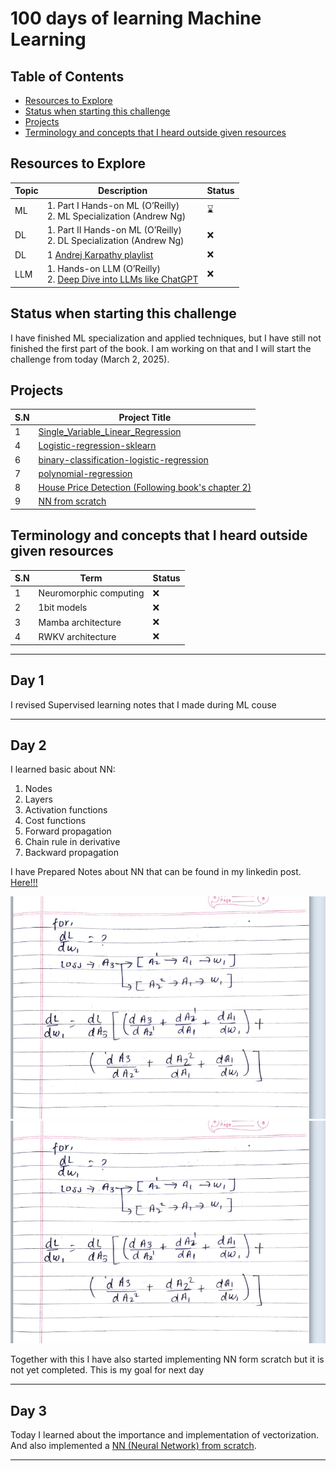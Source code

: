 # 100 days of learning Machine Learning

## Table of Contents

- [Resources to Explore](#resources-to-explore)
- [Status when starting this challenge](#status-when-starting-this-challenge)
- [Projects](#projects)
- [Terminology and concepts that I heard outside given resources](#terminology-and-concepts-that-i-heard-outside-given-resources)

## Resources to Explore

| **Topic** | **Description**                                                                  | **Status** |
|-----------|----------------------------------------------------------------------------------|------------|
| ML        | 1. Part I Hands-on ML (O’Reilly) <br> 2. ML Specialization (Andrew Ng)           | ⌛         |
| DL        | 1. Part II Hands-on ML (O’Reilly) <br> 2. DL Specialization (Andrew Ng)          | ❌         |
| DL        | 1 [Andrej Karpathy playlist](https://www.youtube.com/playlist?list=PLAqhIrjkxbuWI23v9cThsA9GvCAUhRvKZ) |❌         |
| LLM       | 1. Hands-on LLM (O’Reilly) <br> 2. [Deep Dive into LLMs like ChatGPT](https://www.youtube.com/watch?v=7xTGNNLPyMI&list=PLAqhIrjkxbuW9U8-vZ_s_cjKPT_FqRStI&index=2)                                                | ❌         |

## Status when starting this challenge

I have finished ML specialization and applied techniques, but I have still not finished the first part of the book. I am working on that and I will start the challenge from today (March 2, 2025).

## Projects

| **S.N** | **Project Title**                                                                 |
|---------|-----------------------------------------------------------------------------------|
| 1       | [Single_Variable_Linear_Regression](https://github.com/Creepyrishi/Single_Variable_Linear_Regression-) |
| 4       | [Logistic-regression-sklearn](https://github.com/Creepyrishi/Logistic-regression-sklearn)               |
| 6       | [binary-classification-logistic-regression](https://github.com/Creepyrishi/binary-classification-logistic-regression) |
| 7       | [polynomial-regression](https://github.com/Creepyrishi/polynomial-regression)                             |
| 8       | [House Price Detection (Following book's chapter 2) ](https://github.com/Creepyrishi/Chapter-2-project)      |
| 9       | [NN from scratch](https://github.com/Creepyrishi/NN-from-scratch)      |


## Terminology and concepts that I heard outside given resources

| **S.N** | **Term**                | **Status**  |
|---------|-------------------------|-------------|
| 1       | Neuromorphic computing  | ❌         |
| 2       | 1bit models             | ❌         |
| 3       | Mamba architecture      | ❌         |
| 4       | RWKV architecture       | ❌         |

------

## Day 1
I revised Supervised learning notes that I made during ML couse

------

## Day 2
I learned basic about NN:
1. Nodes
2. Layers
3. Activation functions
4. Cost functions
5. Forward propagation
6. Chain rule in derivative
7. Backward propagation

I have Prepared Notes about NN that can be found in my linkedin post. [Here!!!](https://www.linkedin.com/posts/rishikesh0_01-baisc-of-nn-activity-7306525249238417408-3oYL?utm_source=share&utm_medium=member_desktop&rcm=ACoAAETVr1QBKissH85Z72imh8aNIFL6Kap-kp0)

![image](https://raw.githubusercontent.com/Creepyrishi/100-days-of-learing-ML/main/Basic%20of%20NN/2.png)
![image](https://raw.githubusercontent.com/Creepyrishi/100-days-of-learing-ML/main/Basic%20of%20NN/2.png)

Together with this I have also started implementing NN form scratch but it is not yet completed. This is my goal for next day

------

## Day 3
Today I learned about the importance and implementation of vectorization. And also implemented a [NN (Neural Network) from scratch](https://github.com/Creepyrishi/NN-from-scratch).

------